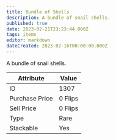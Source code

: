 ```yaml
---
title: Bundle of Shells
description: A bundle of snail shells.
published: true
date: 2023-02-21T23:23:44.000Z
tags: items
editor: markdown
dateCreated: 2023-02-16T00:00:00.000Z
---
```


A bundle of snail shells.

|Attribute|Value|
|-|-|
|ID|1307|
|Purchase Price|0 Flips|
|Sell Price|0 Flips|
|Type|Rare|
|Stackable|Yes|

